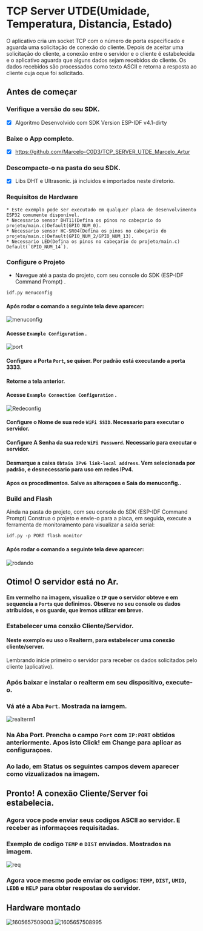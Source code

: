 
# TCP Server UTDE(Umidade, Temperatura, Distancia, Estado)


O aplicativo cria um socket TCP com o número de porta especificado e aguarda uma solicitação de conexão do cliente. Depois de aceitar uma solicitação do cliente, a conexão entre o servidor e o cliente é estabelecida e o aplicativo aguarda que alguns dados sejam recebidos do cliente. Os dados recebidos são processados como texto ASCII e retorna a resposta ao cliente cuja oque foi solicitado.

## Antes de começar

### Verifique a versão do seu SDK.
- [X] Algoritmo Desenvolvido com SDK Version ESP-IDF v4.1-dirty
### Baixe o App completo.
- [X] https://github.com/Marcelo-C0D3/TCP_SERVER_UTDE_Marcelo_Artur
### Descompacte-o na pasta do seu SDK.
- [X] Libs DHT e Ultrasonic. já incluidos e importados neste diretorio.

### Requisitos de Hardware

```
* Este exemplo pode ser executado em qualquer placa de desenvolvimento ESP32 comumente disponível.
* Necessario sensor DHT11(Defina os pinos no cabeçario do projeto/main.c)Default(GPIO_NUM_0).
* Necessario sensor HC-SR04(Defina os pinos no cabeçario do projeto/main.c)Default(GPIO_NUM_2/GPIO_NUM_13).
* Necessario LED(Defina os pinos no cabeçario do projeto/main.c) Default(`GPIO_NUM_14`).
```

### Configure o Projeto

* Navegue até a pasta do projeto, com seu console do SDK (ESP-IDF Command Prompt) .
```
idf.py menuconfig
```
#### Após rodar o comando a seguinte tela deve aparecer:

![menuconfig](https://user-images.githubusercontent.com/56330822/99081292-5884e980-25a1-11eb-9a85-5e683d7ec984.PNG)

#### Acesse `Example Configuration` .

![port](https://user-images.githubusercontent.com/56330822/99081795-190acd00-25a2-11eb-8f07-d66c372a836d.PNG)

#### Configure a Porta `Port`, se quiser. Por padrão está executando a porta 3333.
#### Retorne a tela anterior.

#### Acesse `Example Connection Configuration` .

![Redeconfig](https://user-images.githubusercontent.com/56330822/99082473-f4fbbb80-25a2-11eb-8547-e671b19ec0ef.PNG)

#### Configure o Nome de sua rede `WiFi SSID`. Necessario para executar o servidor.
#### Configure A Senha da sua rede `WiFi Password`. Necessario para executar o servidor.
#### Desmarque a caixa `Obtain IPv6 link-local address`. Vem selecionada por padrão, e desnecessario para uso em redes IPv4.
#### Apos os procedimentos. Salve as alteraçoes e Saia do menuconfig..


### Build and Flash

Ainda na pasta do projeto, com seu console do SDK (ESP-IDF Command Prompt) 
Construa o projeto e envie-o para a placa, em seguida, execute a ferramenta de monitoramento para visualizar a saída serial:

```
idf.py -p PORT flash monitor
```

#### Após rodar o comando a seguinte tela deve aparecer:

![rodando](https://user-images.githubusercontent.com/56330822/99083292-190bcc80-25a4-11eb-8d32-2093400483a2.PNG)

## Otimo! O servidor está no Ar.

#### Em vermelho na imagem, visualize o `IP` que o servidor obteve e em sequencia a `Porta` que definimos. Observe no seu console os dados atribuidos, e os guarde, que iremos utilizar em breve.

### Estabelecer uma conxão Cliente/Servidor.

#### Neste exemplo eu uso o Realterm, para estabelecer uma conexão cliente/server.
Lembrando inicie primeiro o servidor para receber os dados solicitados pelo cliente (aplicativo).

### Após baixar e instalar o realterm em seu dispositivo, execute-o.
### Vá até a Aba `Port`. Mostrada na iamgem.

![realterm1](https://user-images.githubusercontent.com/56330822/99087159-355e3800-25a9-11eb-9d7c-0d2e6e77b8c4.PNG)

### Na Aba Port. Prencha o campo `Port` com `IP:PORT` obtidos anteriormente. Apos isto Click! em Change para aplicar as configuraçoes.
### Ao lado, em Status os seguintes campos devem aparecer como vizualizados na imagem.

## Pronto! A conexão Cliente/Server foi estabelecia.

### Agora voce pode enviar seus codigos ASCII ao servidor. E receber as informaçoes requisitadas.
### Exemplo de codigo `TEMP` e `DIST` enviados. Mostrados na imagem.

![req](https://user-images.githubusercontent.com/56330822/99088037-3cd21100-25aa-11eb-85b8-7390de8bc8fe.PNG)

### Agora voce mesmo pode enviar os codigos: `TEMP`, `DIST`, `UMID`, `LEDB` e `HELP` para obter respostas do servidor.

## Hardware montado

![1605657509003](https://user-images.githubusercontent.com/56330822/99466001-52349b80-291a-11eb-998a-e4559d3dead5.jpg)
![1605657508995](https://user-images.githubusercontent.com/56330822/99466040-68daf280-291a-11eb-879b-badacaad7450.jpg)

